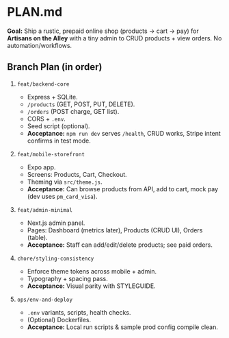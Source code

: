# PLAN.md

**Goal:** Ship a rustic, prepaid online shop (products → cart → pay) for **Artisans on the Alley** with a tiny admin to CRUD products + view orders. No automation/workflows.

## Branch Plan (in order)

1. `feat/backend-core`

   * Express + SQLite.
   * `/products` (GET, POST, PUT, DELETE).
   * `/orders` (POST charge, GET list).
   * CORS + `.env`.
   * Seed script (optional).
   * **Acceptance:** `npm run dev` serves `/health`, CRUD works, Stripe intent confirms in test mode.

2. `feat/mobile-storefront`

   * Expo app.
   * Screens: Products, Cart, Checkout.
   * Theming via `src/theme.js`.
   * **Acceptance:** Can browse products from API, add to cart, mock pay (dev uses `pm_card_visa`).

3. `feat/admin-minimal`

   * Next.js admin panel.
   * Pages: Dashboard (metrics later), Products (CRUD UI), Orders (table).
   * **Acceptance:** Staff can add/edit/delete products; see paid orders.

4. `chore/styling-consistency`

   * Enforce theme tokens across mobile + admin.
   * Typography + spacing pass.
   * **Acceptance:** Visual parity with STYLEGUIDE.

5. `ops/env-and-deploy`

   * `.env` variants, scripts, health checks.
   * (Optional) Dockerfiles.
   * **Acceptance:** Local run scripts & sample prod config compile clean.
